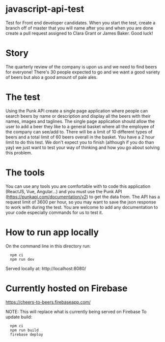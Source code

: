# javascript-api-test
Test for Front end developer candidates. When you start the test, create a branch off of master that you will name after you and when you are done create a pull request assigned to Clara Grant or James Baker. Good luck!

# Story
The quarterly review of the company is upon us and we need to find beers for everyone! There's 30 people expected to go and we want a good variety of beers but also a good amount of pale ales.

# The test
Using the Punk API create a single page application where people can search beers by name or description and display all the beers with their names, images and taglines. The single page application should allow the user to add a beer they like to a general basket where all the employee of the company can see/add to. There will be a limit of 10 different types of beers and a total limit of 60 beers overall in the basket. You have a 2 hour limit to do this test. We don't expect you to finish (although if you do than yay) we just want to test your way of thinking and how you go about solving this problem.

# The tools
You can use any tools you are comfortable with to code this application (ReactJS, Vue, Angular...) and you must use the Punk API (https://punkapi.com/documentation/v2) to get the data from. The API has a request limit of 3600 per hour, so you may want to save the json response to work with during the test. You are welcome to add any documentation to your code especially commands for us to test it.


# How to run app locally

On the command line in this directory run:
```
  npm ci
  npm run dev
```

Served locally at: http://localhost:8080/

# Currently hosted on Firebase
https://cheers-to-beers.firebaseapp.com/

NOTE: This will replace what is currently being served on Firebase
To update build:
```
  npm ci
  npm run build
  firebase deploy
```
